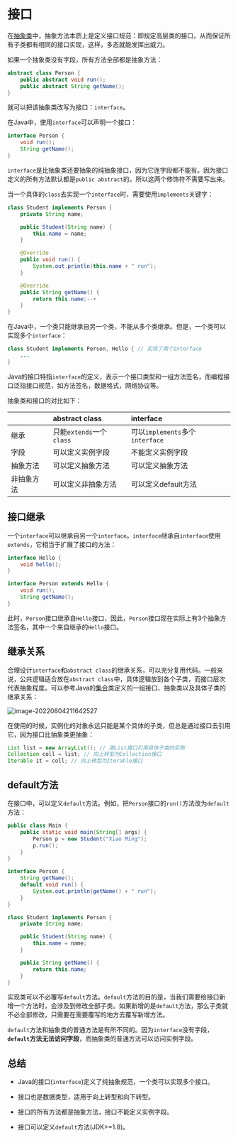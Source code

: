 # 接口

在[抽象类](abstract.md)中，抽象方法本质上是定义接口规范：即规定高层类的接口，从而保证所有子类都有相同的接口实现，这样，多态就能发挥出威力。

如果一个抽象类没有字段，所有方法全部都是抽象方法：

```java
abstract class Person {
    public abstract void run();
    public abstract String getName();
}
```

就可以把该抽象类改写为接口：`interface`。

在Java中，使用`interface`可以声明一个接口：

```java
interface Person {
    void run();
    String getName();
}
```

`interface`是比抽象类还要抽象的纯抽象接口，因为它连字段都不能有。因为接口定义的所有方法默认都是`public abstract`的，所以这两个修饰符不需要写出来。

当一个具体的`class`去实现一个`interface`时，需要使用`implements`关键字：

```java
class Student implements Person {
    private String name;

    public Student(String name) {
        this.name = name;
    }

    @Override
    public void run() {
        System.out.println(this.name + " run");
    }

    @Override
    public String getName() {
        return this.name;--+
    }
}
```

在Java中，一个类只能继承自另一个类，不能从多个类继承。但是，一个类可以实现多个`interface`：

```java
class Student implements Person, Hello { // 实现了两个interface
    ...
}
```

Java的接口特指`interface`的定义，表示一个接口类型和一组方法签名，而编程接口泛指接口规范，如方法签名，数据格式，网络协议等。

抽象类和接口的对比如下：

|            | abstract class           | interface                       |
| :--------- | :----------------------- | :------------------------------ |
| 继承       | 只能`extends`一个`class` | 可以`implements`多个`interface` |
| 字段       | 可以定义实例字段         | 不能定义实例字段                |
| 抽象方法   | 可以定义抽象方法         | 可以定义抽象方法                |
| 非抽象方法 | 可以定义非抽象方法       | 可以定义default方法             |

## 接口继承

一个`interface`可以继承自另一个`interface`。`interface`继承自`interface`使用`extends`，它相当于扩展了接口的方法：

```java
interface Hello {
    void hello();
}

interface Person extends Hello {
    void run();
    String getName();
}
```

此时，`Person`接口继承自`Hello`接口，因此，`Person`接口现在实际上有3个抽象方法签名，其中一个来自继承的`Hello`接口。

## 继承关系

合理设计`interface`和`abstract class`的继承关系，可以充分复用代码。一般来说，公共逻辑适合放在`abstract class`中，具体逻辑放到各个子类，而接口层次代表抽象程度。可以参考Java的[集合]()类定义的一组接口、抽象类以及具体子类的继承关系：

![image-20220804211642527](https://cdn.jsdelivr.net/gh/letengzz/Two-C@main/img/Java/202208042116590.png)

在使用的时候，实例化的对象永远只能是某个具体的子类，但总是通过接口去引用它，因为接口比抽象类更抽象：

```java
List list = new ArrayList(); // 用List接口引用具体子类的实例
Collection coll = list; // 向上转型为Collection接口
Iterable it = coll; // 向上转型为Iterable接口
```

## default方法

在接口中，可以定义`default`方法。例如，把`Person`接口的`run()`方法改为`default`方法：

```java
public class Main {
    public static void main(String[] args) {
        Person p = new Student("Xiao Ming");
        p.run();
    }
}

interface Person {
    String getName();
    default void run() {
        System.out.println(getName() + " run");
    }
}

class Student implements Person {
    private String name;

    public Student(String name) {
        this.name = name;
    }

    public String getName() {
        return this.name;
    }
}
```

实现类可以不必覆写`default`方法。`default`方法的目的是，当我们需要给接口新增一个方法时，会涉及到修改全部子类。如果新增的是`default`方法，那么子类就不必全部修改，只需要在需要覆写的地方去覆写新增方法。

`default`方法和抽象类的普通方法是有所不同的。因为`interface`没有字段，**`default`方法无法访问字段**，而抽象类的普通方法可以访问实例字段。

## 总结

- Java的接口(`interface`)定义了纯抽象规范，一个类可以实现多个接口。

- 接口也是数据类型，适用于向上转型和向下转型。

- 接口的所有方法都是抽象方法，接口不能定义实例字段。

- 接口可以定义`default`方法(JDK>=1.8)。